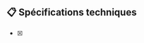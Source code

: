 ## 📋 Spécifications techniques
<!-- Décris en gros ce que t'as fait dans cette PR dans une liste à puce claire et concise -->
- [x] 
